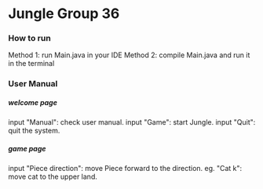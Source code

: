 # Jungle Group 36


### How to run
Method 1: run Main.java in your IDE
Method 2: compile Main.java and run it in the terminal

### User Manual 
##### welcome page
input "Manual": check user manual.
input "Game": start Jungle.
input "Quit": quit the system.

##### game page
input "Piece direction": move Piece forward to the direction.
eg. "Cat k": move cat to the upper land.

